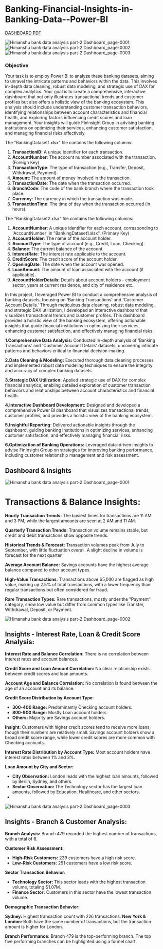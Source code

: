 # Banking-Financial-Insights-in-Banking-Data--Power-BI
[DASHBOARD PDF](https://drive.google.com/file/d/1tYjZu1ycI76ZCpSQuCGqjvEodUKHlnal/view?usp=sharing)

![Himanshu bank data analysis part-2 Dashboard_page-0001](https://github.com/user-attachments/assets/9427f270-69e0-4daf-8046-502f77cfa52e)
![Himanshu bank data analysis part-2 Dashboard_page-0002](https://github.com/user-attachments/assets/8f80ede6-4603-4a3a-8125-eabd524c1da5)
![Himanshu bank data analysis part-2 Dashboard_page-0003](https://github.com/user-attachments/assets/ec246f2e-7958-4d60-9dfc-53f1268baf52)



### **Objective**

Your task is to employ Power BI to analyze these banking datasets, aiming to unravel the intricate patterns and behaviors within the data. This involves in-depth data cleaning, robust data modeling, and strategic use of DAX for complex analytics. Your goal is to create a comprehensive, interactive dashboard that not only illustrates transactional trends and customer profiles but also offers a holistic view of the banking ecosystem. This analysis should include understanding customer transaction behaviors, identifying relationships between account characteristics and financial health, and exploring factors influencing credit scores and loan management. Your insights will guide FinInsight Group in advising banking institutions on optimizing their services, enhancing customer satisfaction, and managing financial risks effectively.

The "BankingDataset1.xlsx" file contains the following columns:

1. **TransactionID**: A unique identifier for each transaction. 
2. **AccountNumber**: The account number associated with the transaction. (Foreign Key)
3. **TransactionType**: The type of transaction (e.g., Transfer, Deposit, Withdrawal, Payment).
4. **Amount**: The amount of money involved in the transaction.
5. **TransactionDate**: The date when the transaction occurred.
6. **BranchCode**: The code of the bank branch where the transaction took place.
7. **Currency**: The currency in which the transaction was made.
8. **TransactionTime**: The time of day when the transaction occurred (in hours).

The "BankingDataset2.xlsx" file contains the following columns:

1. **AccountNumber**: A unique identifier for each account, corresponding to 'AccountNumber' in "BankingDataset1.xlsx". (Primary Key)
2. **AccountHolder**: The name of the account holder.
3. **AccountType**: The type of account (e.g., Credit, Loan, Checking).
4. **Balance**: The current balance of the account.
5. **InterestRate**: The interest rate applicable to the account.
6. **CreditScore**: The credit score of the account holder.
7. **OpeningDate**: The date when the account was opened.
8. **LoanAmount**: The amount of loan associated with the account (if applicable).
9. **AccountHolderDetails:** Details about account holders - employment sector, years at current residence, and city of residence etc.   



In this project, I leveraged Power BI to conduct a comprehensive analysis of banking datasets, focusing on 'Banking Transactions' and 'Customer Account Details.' Through meticulous data cleaning, robust data modeling, and strategic DAX utilization, I developed an interactive dashboard that visualizes transactional trends and customer profiles. This dashboard provides a holistic view of the banking ecosystem, offering actionable insights that guide financial institutions in optimizing their services, enhancing customer satisfaction, and effectively managing financial risks.


**1.Comprehensive Data Analysis:** Conducted in-depth analysis of 'Banking Transactions' and 'Customer Account Details' datasets, uncovering intricate patterns and behaviors critical to financial decision-making.

**2.Data Cleaning & Modeling:** Executed thorough data cleaning processes and implemented robust data modeling techniques to ensure the integrity and accuracy of complex banking datasets.

**3.Strategic DAX Utilization:** Applied strategic use of DAX for complex financial analytics, enabling detailed exploration of customer transaction behaviors and relationships between account characteristics and financial health.

**4.Interactive Dashboard Development:** Designed and developed a comprehensive Power BI dashboard that visualizes transactional trends, customer profiles, and provides a holistic view of the banking ecosystem.

**5.Insightful Reporting:** Delivered actionable insights through the dashboard, guiding banking institutions in optimizing services, enhancing customer satisfaction, and effectively managing financial risks.

**6.Optimization of Banking Operations:** Leveraged data-driven insights to advise FinInsight Group on strategies for improving banking performance, including customer relationship management and risk assessment.

## Dashboard & Insights
![Himanshu bank data analysis part-2 Dashboard_page-0001](https://github.com/user-attachments/assets/b6d0cdb9-e9e7-49f5-8c9b-0ece25c9b932)

# **Transactions & Balance Insights:**

**Hourly Transaction Trends:** The busiest times for transactions are 11 AM and 3 PM, while the largest amounts are seen at 2 AM and 11 AM.

**Quarterly Transaction Trends:** Transaction volume remains stable, but credit and debit transactions show opposite trends.

**Historical Trends & Forecast:** Transaction volumes peak from July to September, with little fluctuation overall. A slight decline in volume is forecast for the next quarter.

**Average Account Balance:** Savings accounts have the highest average balance compared to other account types.

**High-Value Transactions:** Transactions above $5,000 are flagged as high value, making up 2.5% of total transactions, with a lower frequency than regular transactions but often considered for fraud.

**Rare Transaction Types:** Rare transactions, mostly under the "Payment" category, show low value but differ from common types like Transfer, Withdrawal, Deposit, or Payment.

![Himanshu bank data analysis part-2 Dashboard_page-0002](https://github.com/user-attachments/assets/a225fab5-2d53-478d-94cd-1092b2ca1fd5)
## Insights - Interest Rate, Loan & Credit Score Analysis:

**Interest Rate and Balance Correlation:** There is no correlation between interest rates and account balances.

**Credit Score and Loan Amount Correlation:** No clear relationship exists between credit scores and loan amounts.

**Account Age and Balance Correlation:** No correlation is found between the age of an account and its balance.

**Credit Score Distribution by Account Type:**

* **300-400 Range:** Predominantly Checking account holders.
* **800-900 Range:** Mostly Loan account holders.
* **Others:** Majority are Savings account holders.

**Insight:** Customers with higher credit scores tend to receive more loans, though their numbers are relatively small. Savings account holders show a broad credit score range, while lower credit scores are more common with Checking accounts.

**Interest Rate Distribution by Account Type:** Most account holders have interest rates between 1% and 3%.

**Loan Amount by City and Sector:**

* **City Observation:** London leads with the highest loan amounts, followed by Berlin, Sydney, and others.
* **Sector Observation:** The Technology sector has the largest loan amounts, followed by Education, Healthcare, and other sectors.
* 
![Himanshu bank data analysis part-2 Dashboard_page-0003](https://github.com/user-attachments/assets/ffcf554d-03ee-4136-948f-1962a19f7e3b)
## Insights - Branch & Customer Analysis:

**Branch Analysis:** Branch 479 recorded the highest number of transactions, with a total of 8.

**Customer Risk Assessment:**

* **High-Risk Customers:** 239 customers have a high risk score.
* **Low-Risk Customers:** 251 customers have a low risk score.

**Sector Transaction Behavior:**

* **Technology Sector:** This sector leads with the highest transaction volume, totaling $1.07M.
* **Finance Sector:** Customers in this sector have the lowest transaction volume.


**Demographic Transaction Behavior:**

**Sydney:** Highest transaction count with 226 transactions.
**New York & London:** Both have the same number of transactions, but the transaction amount is higher for London.


**Branch Performance:** Branch 479 is the top-performing branch. The top five performing branches can be highlighted using a funnel chart.




